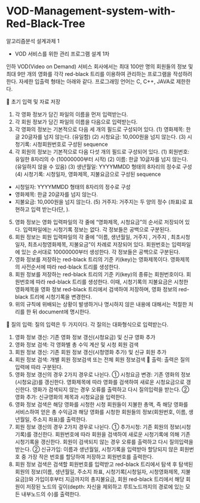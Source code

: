 # VOD-Management-system-with-Red-Black-Tree

알고리즘분석 설계과제 1

- VOD 서비스를 위한 관리 프로그램 설계 1차

인하 VOD(Video on Demand) 서비스 회사에서는 최대 100만 명의 회원들의 정보 및 최대 9만 개의 영화를 각각 red-black 트리를 이용하여 관리하는 프로그램을 작성하려 한다. 자세한 입출력 형태는 아래와 같다. 프로그래밍 언어는 C, C++, JAVA로 제한한다.

󰋮 초기 입력 및 자료 저장
1. 각 영화 정보가 담긴 파일의 이름을 먼저 입력받는다.
2. 각 회원 정보가 담긴 파일의 이름을 다음으로 입력받는다.
3. 각 영화의 정보는 기본적으로 다음 세 개의 필드로 구성되어 있다.
(1) 영화제목: 한글 20글자를 넘지 않는다. (유일함)
(2) 시청요금: 10,000원을 넘지 않는다.
(3) 시청기록: 시청회원번호로 구성된 sequence
4. 각 회원의 정보는 기본적으로 다음 다섯 개의 필드로 구성되어 있다.
(1) 회원번호: 유일한 8자리의 수 (10000000부터 시작)
(2) 이름: 한글 10글자를 넘지 않는다. (유일하지 않을 수 있음)
(3) 생년월일: YYYYMMDD 형태의 8자리의 정수로 구성
(4) 시청기록: 시청일자, 영화제목, 지불요금으로 구성된 sequence
- 시청일자: YYYYMMDD 형태의 8자리의 정수로 구성
- 영화제목: 한글 20글자를 넘지 않는다.
- 지불요금: 10,000원을 넘지 않는다.
(5) 거주지: 거주지는 두 양의 정수  (좌표)로 표현하고 입력 받는다(단, ).
5. 영화 정보는 영화 입력파일의 각 줄에 “영화제목, 시청요금”의 순서로 저장되어 있다. 입력파일에는 시청기록 정보는 없다. 각 정보들은 공백으로 구분된다.
6. 회원 정보는 회원 입력파일의 각 줄에 “이름, 생년월일, 거주지 , 거주지 , 최초시청일자, 최초시청영화제목, 지불요금”이 차례로 저장되어 있다. 회원번호는 입력파일에 있는 순서대로 10000000부터 생성한다. 각 정보들은 공백으로 구분된다.
7. 영화 정보를 저장하는 red-black 트리의 기준 키(key)는 영화제목이다. 영화제목의 사전순서에 따라 red-black 트리를 생성한다. 
8. 회원 정보를 저장하는 red-black 트리의 기준 키(key)의 종류는 회원번호이다. 회원번호에 따라 red-black 트리를 생성한다. 이때, 시청기록의 지불요금은 시청한 영화제목을 영화 정보 red-black 트리에서 검색하여 저장하며, 영화 정보의 red-black 트리에 시청기록을 변경한다.
9. 위의 규칙에 위배되는 상황이 발생하거나 명시하지 않은 내용에 대해서는 적절한 처리를 한 뒤 document에 명시한다.


󰋮 질의 입력: 질의 입력은 두 가지이다. 각 질의는 대화형식으로 입력받는다.
1. 영화 정보 갱신: 기존 영화 정보 갱신(시청요금) 및 신규 영화 추가 
2. 영화 정보 검색: 각 영화별 총 수익 계산 및 시청 회원 검색
3. 회원 정보 갱신: 기존 회원 정보 갱신(시청영화 추가) 및 신규 회원 추가
4. 회원 정보 검색: 개별 회원 정보검색 또는 전체 회원 정보검색
󰋮 출력: 출력은 질의 입력에 따라 구분된다.
1. 영화 정보 갱신의 경우 2가지 경우로 나뉜다. 
① 시청요금 변경: 기존 영화의 정보(시청요금)를 갱신한다. 영화제목에 따라 영화를 검색하여 새로운 시청요금으로 갱신한다. 영화가 검색되지 않는 경우 오류를 출력하고 다시 질의입력을 받는다.
② 영화 추가: 신규영화의 제목과 시청요금을 입력한다. 
2. 영화 정보 검색은 해당 영화를 시청한 시청 회원들이 지불한 총액, 즉 해당 영화를 서비스하여 얻은 총 수익금과 해당 영화를 시청한 회원들의 정보(회원번호, 이름, 생년월일, 주소지 좌표)를 출력한다. 
3. 회원 정보 갱신의 경우 2가지 경우로 나뉜다. 
① 추가시청: 기존 회원의 정보(시청기록)를 갱신한다. 회원번호에 따라 회원을 검색하여 새로운 시청기록에 의해 기존 시청기록을 갱신한다. 회원이 검색되지 않는 경우 오류를 출력하고 다시 질의입력을 받는다.
② 신규가입: 이름과 생년월일, 시청기록을 입력받아 할당되지 않은 회원번호 중 가장 작은 번호를 할당하여 저장하고 회원번호를 출력한다. 
4. 회원 정보 검색은 검색할 회원번호를 입력받고 red-black 트리에서 탐색 후 탐색된 회원의 정보(이름, 생년월일, 주소지 좌표, 시청기록[시청일자, 시청영화제목, 지불요금])와 가입이후부터 지금까지의 총지불요금, 회원 red-black 트리에서 해당 회원이 저장된 노드의 깊이(depth: 자신을 제외하고 루트노드까지의 경로에 있는 모든 내부노드의 수)를 출력한다.
